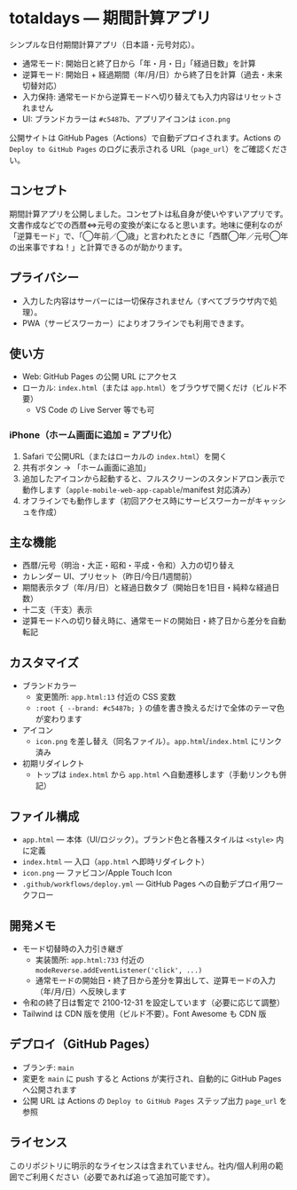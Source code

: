 # totaldays — 期間計算アプリ

シンプルな日付期間計算アプリ（日本語・元号対応）。
- 通常モード: 開始日と終了日から「年・月・日」「経過日数」を計算
- 逆算モード: 開始日 + 経過期間（年/月/日）から終了日を計算（過去・未来切替対応）
- 入力保持: 通常モードから逆算モードへ切り替えても入力内容はリセットされません
- UI: ブランドカラーは `#c5487b`、アプリアイコンは `icon.png`

公開サイトは GitHub Pages（Actions）で自動デプロイされます。Actions の `Deploy to GitHub Pages` のログに表示される URL（`page_url`）をご確認ください。


## コンセプト

期間計算アプリを公開しました。コンセプトは私自身が使いやすいアプリです。文書作成などでの西暦⇔元号の変換が楽になると思います。地味に便利なのが「逆算モード」で、「◯年前／◯歳」と言われたときに「西暦◯年／元号◯年の出来事ですね！」と計算できるのが助かります。


## プライバシー

- 入力した内容はサーバーには一切保存されません（すべてブラウザ内で処理）。
- PWA（サービスワーカー）によりオフラインでも利用できます。


## 使い方

- Web: GitHub Pages の公開 URL にアクセス
- ローカル: `index.html`（または `app.html`）をブラウザで開くだけ（ビルド不要）
  - VS Code の Live Server 等でも可

### iPhone（ホーム画面に追加 = アプリ化）

1. Safari で公開URL（またはローカルの `index.html`）を開く
2. 共有ボタン → 「ホーム画面に追加」
3. 追加したアイコンから起動すると、フルスクリーンのスタンドアロン表示で動作します（`apple-mobile-web-app-capable`/manifest 対応済み）
4. オフラインでも動作します（初回アクセス時にサービスワーカーがキャッシュを作成）



## 主な機能

- 西暦/元号（明治・大正・昭和・平成・令和）入力の切り替え
- カレンダー UI、プリセット（昨日/今日/1週間前）
- 期間表示タブ（年/月/日）と経過日数タブ（開始日を1日目・純粋な経過日数）
- 十二支（干支）表示
- 逆算モードへの切り替え時に、通常モードの開始日・終了日から差分を自動転記


## カスタマイズ

- ブランドカラー
  - 変更箇所: `app.html:13` 付近の CSS 変数
  - `:root { --brand: #c5487b; }` の値を書き換えるだけで全体のテーマ色が変わります
- アイコン
  - `icon.png` を差し替え（同名ファイル）。`app.html`/`index.html` にリンク済み
- 初期リダイレクト
  - トップは `index.html` から `app.html` へ自動遷移します（手動リンクも併記）


## ファイル構成

- `app.html` — 本体（UI/ロジック）。ブランド色と各種スタイルは `<style>` 内に定義
- `index.html` — 入口（`app.html` へ即時リダイレクト）
- `icon.png` — ファビコン/Apple Touch Icon
- `.github/workflows/deploy.yml` — GitHub Pages への自動デプロイ用ワークフロー


## 開発メモ

- モード切替時の入力引き継ぎ
  - 実装箇所: `app.html:733` 付近の `modeReverse.addEventListener('click', ...)`
  - 通常モードの開始日・終了日から差分を算出して、逆算モードの入力（年/月/日）へ反映します
- 令和の終了日は暫定で 2100-12-31 を設定しています（必要に応じて調整）
- Tailwind は CDN 版を使用（ビルド不要）。Font Awesome も CDN 版


## デプロイ（GitHub Pages）

- ブランチ: `main`
- 変更を `main` に push すると Actions が実行され、自動的に GitHub Pages へ公開されます
- 公開 URL は Actions の `Deploy to GitHub Pages` ステップ出力 `page_url` を参照


## ライセンス

このリポジトリに明示的なライセンスは含まれていません。社内/個人利用の範囲でご利用ください（必要であれば追って追加可能です）。
